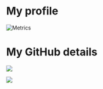 
# My profile

![Metrics](https://metrics.lecoq.io/srcres258?template=classic&lines=1&languages=1&base=header%2C%20activity%2C%20community%2C%20repositories%2C%20metadata&base.indepth=false&base.hireable=false&base.skip=false&languages=false&languages.limit=10&languages.threshold=0%25&languages.other=false&languages.colors=github&languages.sections=most-used&languages.indepth=false&languages.analysis.timeout=15&languages.analysis.timeout.repositories=7.5&languages.categories=markup%2C%20programming&languages.recent.categories=markup%2C%20programming&languages.recent.load=300&languages.recent.days=14&lines=false&lines.sections=base&lines.repositories.limit=4&lines.history.limit=2&lines.delay=0&config.timezone=Asia%2FShanghai)

# My GitHub details

![](https://github-readme-stats.vercel.app/api?username=srcres258&show_icons=true)

![](https://github-readme-stats.vercel.app/api/top-langs/?username=srcres258&layout=compact&langs_count=10)
